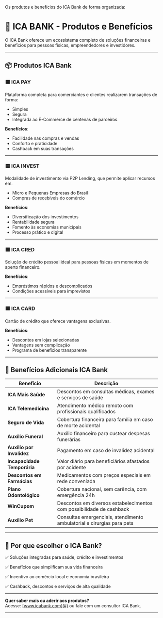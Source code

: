 Os produtos e benefícios do ICA Bank de forma organizada:

# 🏦 ICA BANK - Produtos e Benefícios

O ICA Bank oferece um ecossistema completo de soluções financeiras e benefícios para pessoas físicas, empreendedores e investidores.

---

## 📦 Produtos ICA Bank

### 🟦 ICA PAY
Plataforma completa para comerciantes e clientes realizarem transações de forma:
- Simples
- Segura
- Integrada ao E-Commerce de centenas de parceiros

**Benefícios**:
- Facilidade nas compras e vendas
- Conforto e praticidade
- Cashback em suas transações

---

### 🟨 ICA INVEST
Modalidade de investimento via P2P Lending, que permite aplicar recursos em:
- Micro e Pequenas Empresas do Brasil
- Compras de recebíveis do comércio

**Benefícios**:
- Diversificação dos investimentos
- Rentabilidade segura
- Fomento às economias municipais
- Processo prático e digital

---

### 🟪 ICA CRED
Solução de crédito pessoal ideal para pessoas físicas em momentos de aperto financeiro.

**Benefícios**:
- Empréstimos rápidos e descomplicados
- Condições acessíveis para imprevistos

---

### 🟩 ICA CARD
Cartão de crédito que oferece vantagens exclusivas.

**Benefícios**:
- Descontos em lojas selecionadas
- Vantagens sem complicação
- Programa de benefícios transparente

---

## 💙 Benefícios Adicionais ICA Bank

| Benefício               | Descrição                                                                           |
|------------------------|-------------------------------------------------------------------------------------|
| **ICA Mais Saúde**      | Descontos em consultas médicas, exames e serviços de saúde                          |
| **ICA Telemedicina**    | Atendimento médico remoto com profissionais qualificados                           |
| **Seguro de Vida**      | Cobertura financeira para família em caso de morte acidental                       |
| **Auxílio Funeral**     | Auxílio financeiro para custear despesas funerárias                                |
| **Auxílio por Invalidez** | Pagamento em caso de invalidez acidental                                           |
| **Incapacidade Temporária** | Valor diário para beneficiários afastados por acidente                         |
| **Descontos em Farmácias** | Medicamentos com preços especiais em rede conveniada                             |
| **Plano Odontológico**  | Cobertura nacional, sem carência, com emergência 24h                               |
| **WinCupom**            | Descontos em diversos estabelecimentos com possibilidade de cashback               |
| **Auxílio Pet**         | Consultas emergenciais, atendimento ambulatorial e cirurgias para pets             |

---

## 🚀 Por que escolher o ICA Bank?

✅ Soluções integradas para saúde, crédito e investimentos

✅ Benefícios que simplificam sua vida financeira

✅ Incentivo ao comércio local e economia brasileira
  
✅ Cashback, descontos e serviços de alta qualidade  

---

**Quer saber mais ou aderir aos produtos?**  
Acesse: [www.icabank.com](#) ou fale com um consultor ICA Bank.

---
